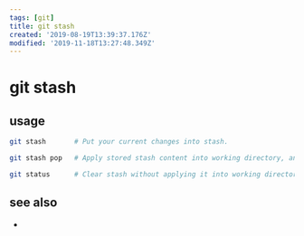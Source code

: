 ```yaml
---
tags: [git]
title: git stash
created: '2019-08-19T13:39:37.176Z'
modified: '2019-11-18T13:27:48.349Z'
---
```


# git stash

## usage
```sh
git stash       # Put your current changes into stash.

git stash pop   # Apply stored stash content into working directory, and clear stash.

git status      # Clear stash without applying it into working directory
```

## see also
-
